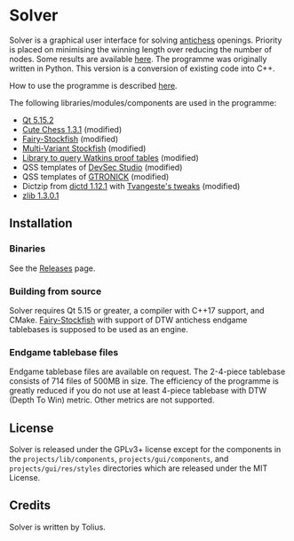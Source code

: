 # Solver

Solver is a graphical user interface for solving [antichess](https://en.wikipedia.org/wiki/Antichess) openings. Priority is placed on minimising the winning length over reducing the number of nodes. Some results are available [here](https://antichess.onrender.com/). The programme was originally written in Python. This version is a conversion of existing code into C++.

How to use the programme is described [here](https://github.com/tolius/solver/wiki).

The following libraries/modules/components are used in the programme:
- [Qt 5.15.2](https://download.qt.io/archive/qt/5.15/5.15.2/)
- [Cute Chess 1.3.1](https://github.com/cutechess/cutechess/releases/tag/v1.3.1) (modified)
- [Fairy-Stockfish](https://github.com/fairy-stockfish/Fairy-Stockfish/tree/104d2f40e4d064815d6b06d0c812aec3b7b01f20) (modified)
- [Multi-Variant Stockfish](https://github.com/ddugovic/Stockfish/tree/146269195b1b6a5e9d1121d9fd5767668a48a2a6) (modified)
- [Library to query Watkins proof tables](https://github.com/niklasf/antichess-tree-server/tree/097dbbce7253151813b06d2e1ad0861ac4e5864f) (modified)
- QSS templates of [DevSec Studio](https://qss-stock.devsecstudio.com/templates.php) (modified)
- QSS templates of [GTRONICK](https://github.com/GTRONICK/QSS/blob/master/MaterialDark.qss) (modified)
- Dictzip from [dictd 1.12.1](https://sourceforge.net/projects/dict/) with [Tvangeste's tweaks](https://github.com/Tvangeste/dictzip-win32/tree/bb996c999e9f437b1abb98d941a0a7a98ba82f67) (modified)
- [zlib 1.3.0.1](https://github.com/madler/zlib/tree/643e17b7498d12ab8d15565662880579692f769d)

## Installation

### Binaries

See the [Releases](https://github.com/tolius/solver/releases) page.

### Building from source

Solver requires Qt 5.15 or greater, a compiler with C++17 support, and CMake.
[Fairy-Stockfish](https://github.com/tolius/fairy-stockfish-egtb) with support of DTW antichess endgame tablebases is supposed to be used as an engine.

### Endgame tablebase files

Endgame tablebase files are available on request. The 2-4-piece tablebase consists of 714 files of 500MB in size. The efficiency of the programme is greatly reduced if you do not use at least 4-piece tablebase with DTW (Depth To Win) metric. Other metrics are not supported.

## License

Solver is released under the GPLv3+ license except for the components in the `projects/lib/components`, `projects/gui/components`, and `projects/gui/res/styles` directories which are released under the MIT License.

## Credits

Solver is written by Tolius.
